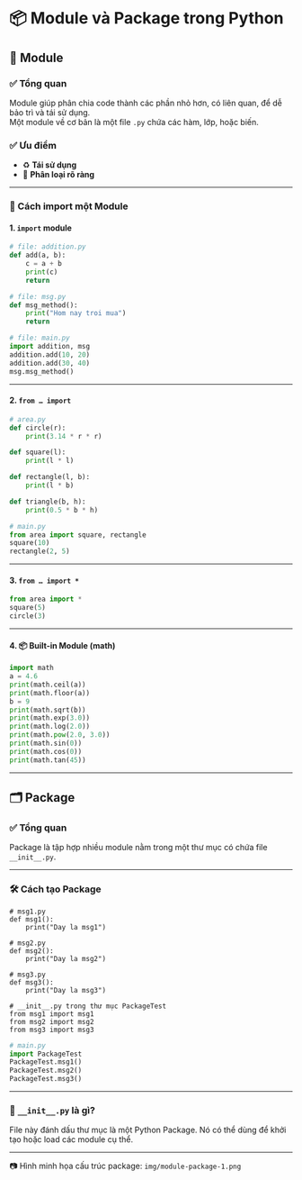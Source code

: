
# 📦 Module và Package trong Python

## 📘 Module

### ✅ Tổng quan

Module giúp phân chia code thành các phần nhỏ hơn, có liên quan, để dễ bảo trì và tái sử dụng.  
Một module về cơ bản là một file `.py` chứa các hàm, lớp, hoặc biến.

### ✅ Ưu điểm

- ♻️ **Tái sử dụng**
- 📂 **Phân loại rõ ràng**

---

### 🔗 Cách import một Module

#### 1. `import` module

```python
# file: addition.py
def add(a, b):
    c = a + b
    print(c)
    return
````

```python
# file: msg.py
def msg_method():
    print("Hom nay troi mua")
    return
```

```python
# file: main.py
import addition, msg
addition.add(10, 20)
addition.add(30, 40)
msg.msg_method()

```

---

#### 2. `from … import`

```python
# area.py
def circle(r):
    print(3.14 * r * r)

def square(l):
    print(l * l)

def rectangle(l, b):
    print(l * b)

def triangle(b, h):
    print(0.5 * b * h)
```

```python
# main.py
from area import square, rectangle
square(10)
rectangle(2, 5)

```

---

#### 3. `from … import *`

```python
from area import *
square(5)
circle(3)

```

---

#### 4. 📦 Built-in Module (math)

```python
import math
a = 4.6
print(math.ceil(a))
print(math.floor(a))
b = 9
print(math.sqrt(b))
print(math.exp(3.0))
print(math.log(2.0))
print(math.pow(2.0, 3.0))
print(math.sin(0))
print(math.cos(0))
print(math.tan(45))

```

---

## 🗂 Package

### ✅ Tổng quan

Package là tập hợp nhiều module nằm trong một thư mục có chứa file `__init__.py`.

---

### 🛠 Cách tạo Package

```
# msg1.py
def msg1():
    print("Day la msg1")
```

```
# msg2.py
def msg2():
    print("Day la msg2")
```

```
# msg3.py
def msg3():
    print("Day la msg3")
```

```
# __init__.py trong thư mục PackageTest
from msg1 import msg1
from msg2 import msg2
from msg3 import msg3
```

```python
# main.py
import PackageTest
PackageTest.msg1()
PackageTest.msg2()
PackageTest.msg3()

```

---

### 📌 `__init__.py` là gì?

File này đánh dấu thư mục là một Python Package.
Nó có thể dùng để khởi tạo hoặc load các module cụ thể.

---

📷 Hình minh họa cấu trúc package:
`img/module-package-1.png`

